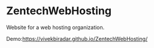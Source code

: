 # ZentechWebHosting
Website for a web hosting organization.


Demo:https://vivekbiradar.github.io/ZentechWebHosting/
